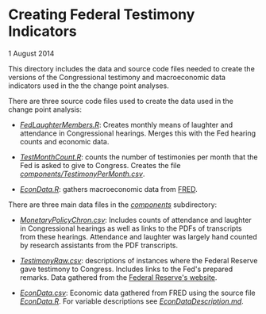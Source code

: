 # Creating Federal Testimony Indicators

1 August 2014

This directory includes the data and source code files needed to create the versions of the Congressional testimony and macroeconomic data indicators used in the the change point analyses.

There are three source code files used to create the data used in the change point analysis:

- *[FedLaughterMembers.R](FedLaughterMembers.R)*: Creates monthly means of laughter and attendance in Congressional hearings. Merges this with the Fed hearing counts and economic data.

- *[TestMonthCount.R](TestMonthCount.R)*: counts the number of testimonies per month that the Fed is asked to give to Congress. Creates the file *[components/TestimonyPerMonth.csv](components/TestimonyPerMonth.csv)*.

- *[EconData.R](EconData.R)*: gathers macroeconomic data from [FRED](http://research.stlouisfed.org/fred2/).

There are three main data files in the *[components](components/)* subdirectory:

- *[MonetaryPolicyChron.csv](components/MonetaryPolicyChron.csv)*: Includes counts of attendance and laughter in Congressional hearings as well as links to the PDFs of transcripts from these hearings. Attendance and laughter was largely hand counted by research assistants from the PDF transcripts.

- *[TestimonyRaw.csv](components/TestimonyRaw.csv)*: descriptions of instances where the Federal Reserve gave testimony to Congress. Includes links to the Fed's prepared remarks. Data gathered from the [Federal Reserve's website](http://www.federalreserve.gov/newsevents/default.htm).

- *[EconData.csv](components/EconData.csv)*: Economic data gathered from FRED using the source file *[EconData.R](EconData.R)*. For variable descriptions see *[EconDataDescription.md](components/EconDataDescription.md)*.
